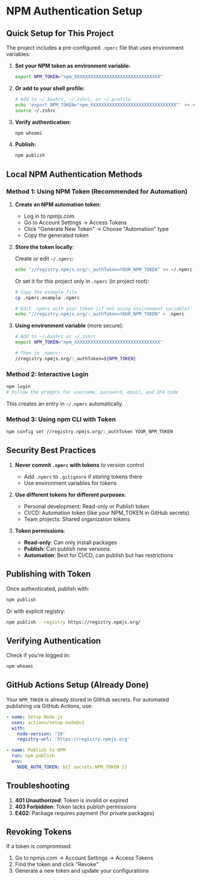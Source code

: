 # NPM Authentication Setup

## Quick Setup for This Project

The project includes a pre-configured `.npmrc` file that uses environment variables:

1. **Set your NPM token as environment variable:**
   ```bash
   export NPM_TOKEN="npm_XXXXXXXXXXXXXXXXXXXXXXXXXXXXXXXX"
   ```

2. **Or add to your shell profile:**
   ```bash
   # Add to ~/.bashrc, ~/.zshrc, or ~/.profile
   echo 'export NPM_TOKEN="npm_XXXXXXXXXXXXXXXXXXXXXXXXXXXXXXXX"' >> ~/.zshrc
   source ~/.zshrc
   ```

3. **Verify authentication:**
   ```bash
   npm whoami
   ```

4. **Publish:**
   ```bash
   npm publish
   ```

## Local NPM Authentication Methods

### Method 1: Using NPM Token (Recommended for Automation)

1. **Create an NPM automation token**:
   - Log in to npmjs.com
   - Go to Account Settings → Access Tokens
   - Click "Generate New Token" → Choose "Automation" type
   - Copy the generated token

2. **Store the token locally**:
   
   Create or edit `~/.npmrc`:
   ```bash
   echo "//registry.npmjs.org/:_authToken=YOUR_NPM_TOKEN" >> ~/.npmrc
   ```

   Or set it for this project only in `.npmrc` (in project root):
   ```bash
   # Copy the example file
   cp .npmrc.example .npmrc
   
   # Edit .npmrc with your token (if not using environment variable)
   echo "//registry.npmjs.org/:_authToken=YOUR_NPM_TOKEN" > .npmrc
   ```

3. **Using environment variable** (more secure):
   ```bash
   # Add to ~/.bashrc or ~/.zshrc
   export NPM_TOKEN="npm_XXXXXXXXXXXXXXXXXXXXXXXXXXXXXXXX"
   
   # Then in .npmrc:
   //registry.npmjs.org/:_authToken=${NPM_TOKEN}
   ```

### Method 2: Interactive Login

```bash
npm login
# Follow the prompts for username, password, email, and 2FA code
```

This creates an entry in `~/.npmrc` automatically.

### Method 3: Using npm CLI with Token

```bash
npm config set //registry.npmjs.org/:_authToken YOUR_NPM_TOKEN
```

## Security Best Practices

1. **Never commit `.npmrc` with tokens** to version control
   - Add `.npmrc` to `.gitignore` if storing tokens there
   - Use environment variables for tokens

2. **Use different tokens for different purposes**:
   - Personal development: Read-only or Publish token
   - CI/CD: Automation token (like your NPM_TOKEN in GitHub secrets)
   - Team projects: Shared organization tokens

3. **Token permissions**:
   - **Read-only**: Can only install packages
   - **Publish**: Can publish new versions
   - **Automation**: Best for CI/CD, can publish but has restrictions

## Publishing with Token

Once authenticated, publish with:
```bash
npm publish
```

Or with explicit registry:
```bash
npm publish --registry https://registry.npmjs.org/
```

## Verifying Authentication

Check if you're logged in:
```bash
npm whoami
```

## GitHub Actions Setup (Already Done)

Your `NPM_TOKEN` is already stored in GitHub secrets. For automated publishing via GitHub Actions, use:

```yaml
- name: Setup Node.js
  uses: actions/setup-node@v3
  with:
    node-version: '18'
    registry-url: 'https://registry.npmjs.org'

- name: Publish to NPM
  run: npm publish
  env:
    NODE_AUTH_TOKEN: ${{ secrets.NPM_TOKEN }}
```

## Troubleshooting

1. **401 Unauthorized**: Token is invalid or expired
2. **403 Forbidden**: Token lacks publish permissions
3. **E402**: Package requires payment (for private packages)

## Revoking Tokens

If a token is compromised:
1. Go to npmjs.com → Account Settings → Access Tokens
2. Find the token and click "Revoke"
3. Generate a new token and update your configurations